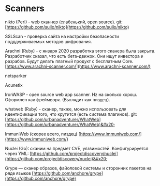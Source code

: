 # Scanners

nikto (Perl) - web сканнер (слабенький, open source). git: [https://github.com/sullo/nikto](https://github.com/sullo/nikto)

SSLScan - проверка сайта на настройки безопасности подддерживаемых методов шифрования.

Arachni (Ruby) - с января 2020 разработка этого сканера была закрыта. Разработчик сказал, что есть бета-движок. Они ищут инвестора и разрабов. Будут делать платный продукт с бесплатным Core. [https://www.arachni-scanner.com/](https://www.arachni-scanner.com/)

netsparker

Acunetix

IronWASP - open source web app scanner. Hz на сколько хорош. Оформлен как фреймворк. (Выглядит как пиздец).

whatweb (Ruby) - сканер, также, можно использовать для идентификации  того, что крутится (есть система плагинов). git: [https://github.com/urbanadventurer/WhatWeb](https://github.com/urbanadventurer/WhatWeb)&#x20;

ImmuniWeb (скорее всего, пиздец) [https://www.immuniweb.com/](https://www.immuniweb.com/)

Nuclei (Go): сканим на предмет CVE, уязвимостей. Конфигурируется через YML: [https://github.com/projectdiscovery/nuclei](https://github.com/projectdiscovery/nuclei)&#x20;

&#x20;Grype — сканер образов, файоловой системы и сторонних пакетов на ряде языков [https://github.com/anchore/grype](https://github.com/anchore/grype)

